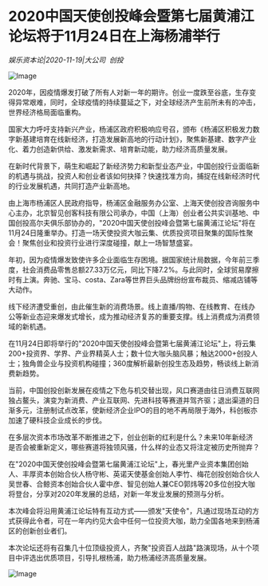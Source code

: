 # 2020中国天使创投峰会暨第七届黄浦江论坛将于11月24日在上海杨浦举行

*娱乐资本论|2020-11-19|大公司 
                                                创投*

![Image](https://p3.pstatp.com/large/pgc-image/e6fdc387cc5847c2866f526cca429f9e)

2020年，因疫情爆发打破了所有人对新一年的期许。创业一度跌至谷底，生存变得异常艰难，同时，全球疫情的持续蔓延之下，对全球经济产生前所未有的冲击，世界经济格局面临重构。

国家大力呼吁支持新兴产业，杨浦区政府积极响应号召，颁布《杨浦区积极发力数字新基建培育在线新经济，打造发展新高地的行动计划》，聚焦新基建、数字产业化、着力创造新供给、激发新需求、培育新动能，助力经济高质量发展。

在新时代背景下，萌生和崛起了新经济势力和新型业态产业，中国创投行业面临新的机遇与挑战，投资人和创业者该如何抉择？快速找准方向，捕捉在线新经济时代的行业发展机遇，共同打造产业新高地。

由上海市杨浦区人民政府指导，杨浦区金融服务办公室、上海天使创投咨询服务中心主办，北京智见创客科技有限公司承办，中国（上海）创业者公共实训基地、中国创投高尔夫俱乐部协办的，"2020中国天使创投峰会暨第七届黄浦江论坛"将在11月24日隆重举办。打造一场天使投资大咖云集、优质投资项目聚集的国际性聚会！聚焦创业和投资行业进行深度碰撞，献上一场智慧盛宴。

年初，因为疫情爆发致使许多企业面临生存困境。据国家统计局数据，今年前三季度，社会消费品零售总额27.33万亿元，同比下降7.2%。与此同时，全球贸易摩擦时有上演。奔驰、宝马、costa、Zara等世界巨头品牌纷纷宣布裁员、缩减店铺等大动作。

线下经济遭受重创，由此催生新的消费场景。线上直播/购物、在线教育、在线办公等新业态迎来爆发式增长，成为推动经济复苏的重要支撑。线上消费成为消费领域的新机遇。

在11月24日即将举行的"2020中国天使创投峰会暨第七届黄浦江论坛"上，将云集200+投资界、学界、产业界精英人士；数十位大咖头脑风暴；触达2000+创投人士；独角兽企业与投资机构碰撞；360度解析最新创投生态及趋势，畅谈线上新消费新趋势。

当前，中国创投创新发展在疫情之下危与机交替出现，风口赛道由往日消费互联网独占鳌头，演变为新消费、产业互联网、先进科技等赛道并驾齐驱；退出渠道的日渐多元，注册制试点改革，使新经济企业IPO的目的地不再局限于海外，科创板亦加速了硬科技企业成长的步伐。

在多层次资本市场改革不断推进之下，创业创新的红利是什么？未来10年新经济是否会被重新定义，哪些赛道将独领风骚，什么样的业态又将注定被历史所抛弃？

在"2020中国天使创投峰会暨第七届黄浦江论坛"上，春光里产业资本集团创始人、丰厚资本创始合伙人杨守彬、英诺天使基金创始人李竹、梅花创投创始合伙人吴世春、合鲸资本创始合伙人霍中彦、智见创始人兼CEO郭炜等20多位创投大咖将登台，分享对2020年发展的总结，对新一年发业发展的预测与分析。

本次峰会将沿用黄浦江论坛特有互动方式——颁发"天使令"，凡通过现场互动的方式获得此令者，可在一年内约见大会中任何一位投资大咖，助力全国各地来到杨浦区的创新创业者们。

本次论坛还将有召集几十位顶级投资人，齐聚"投资百人战路"路演现场，从十个项目中评选出优质项目，引导扎根杨浦，助力杨浦经济高质量发展。

![Image](https://p3.pstatp.com/large/pgc-image/2169d1d8f17c4ba6882650d349207017)

